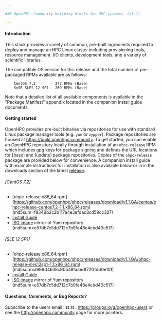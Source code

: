 ```yaml
---

### OpenHPC: Community building blocks for HPC systems. (v1.1)

---
```


#### Introduction

This stack provides a variety of common, pre-built ingredients
required to deploy and manage an HPC Linux cluster including
provisioning tools, resource management, I/O clients, development
tools, and a variety of scientific libraries.

The compatible OS version for this release and the total number of
pre-packaged RPMs available are as follows:

        CentOS 7.2       - 272 RPMs (Base)
        SuSE SLES 12 SP1 - 269 RPMs (Base)

Note that a detailed list of all available components is available in
the "Package Manifest" appendix located in the companion install
guide documents. 

#### Getting started

OpenHPC provides pre-built binaries via repositories for use with standard
Linux package manager tools (e.g. ```yum``` or ```zypper```). Package
repositories are housed at https://build.openhpc.community. To get started, you
can enable an OpenHPC repository locally through installation of an
```ohpc-release``` RPM which includes gpg keys for package signing and defines
the URL locations for [base] and [update] package repositories. Copies of the
```ohpc-release``` package are provided below for convenience. A companion install
guide with example instructions for installation is also available below or in
in the downloads section of the latest
[release](https://github.com/openhpc/ohpc/releases/tag/v1.1.GA).

###### [CentOS 7.2]
* [ohpc-release.x86_64.rpm] (https://github.com/openhpc/ohpc/releases/download/v1.1.GA/centos/ohpc-release-centos7.2-1.1.x86_64.rpm) (md5sum=f9349b2c2b117a4e3efdac8cd59cc327)
* [Install Guide](https://github.com/openhpc/ohpc/releases/download/v1.1.GA/Install_guide-CentOS7.2-1.1.pdf)
* [ISO image](http://build.openhpc.community/OpenHPC:/1.0/CentOS_7.2/iso/OpenHPC-1.1-CentOS_7.2.iso) mirror of Yum repository (md5sum=e57db7c5dd712c7b9fa48e4ebd43c517)

###### [SLE 12 SP1]
* [ohpc-release.x86_64.rpm] (https://github.com/openhpc/ohpc/releases/download/v1.1.GA/ohpc-release-sles12sp1-1.1.x86_64.rpm) (md5sum=a99904b08c90548faaedf7201d60e101)
* [Install Guide](https://github.com/openhpc/ohpc/releases/download/v1.1.GA/Install_guide-SLES_12-1.1.pdf)
* [ISO image](http://build.openhpc.community/OpenHPC:/1.1/SLES_12_SP1/iso/OpenHPC-1.1-SLES_12_SP1.iso) mirror of Yum repository (md5sum=e57db7c5dd712c7b9fa48e4ebd43c517)

#### Questions, Comments, or Bug Reports?

Subscribe to the users email list at : https://groups.io/g/openhpc-users or see
the http://openhpc.community page for more pointers.

